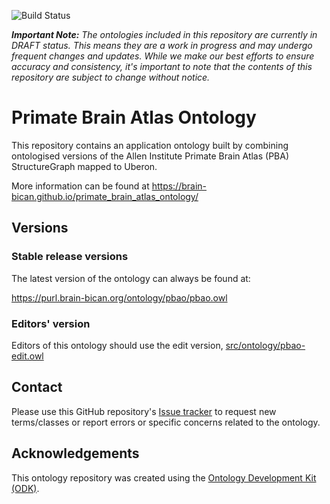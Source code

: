 
![Build Status](https://github.com/hkir-dev/primate_brain_atlas_ontology/workflows/CI/badge.svg)

_**Important Note:** The ontologies included in this repository are currently in DRAFT status. This means they are a work in progress and may undergo frequent changes and updates. While we make our best efforts to ensure accuracy and consistency, it's important to note that the contents of this repository are subject to change without notice._

# Primate Brain Atlas Ontology

This repository contains an application ontology built by combining ontologised versions of the Allen Institute Primate Brain Atlas (PBA) StructureGraph mapped to Uberon. 

More information can be found at https://brain-bican.github.io/primate_brain_atlas_ontology/

## Versions

### Stable release versions

The latest version of the ontology can always be found at:

https://purl.brain-bican.org/ontology/pbao/pbao.owl

### Editors' version

Editors of this ontology should use the edit version, [src/ontology/pbao-edit.owl](src/ontology/pbao-edit.owl)

## Contact

Please use this GitHub repository's [Issue tracker](https://github.com/brain-bican/primate_brain_atlas_ontology/issues) to request new terms/classes or report errors or specific concerns related to the ontology.

## Acknowledgements

This ontology repository was created using the [Ontology Development Kit (ODK)](https://github.com/INCATools/ontology-development-kit).
